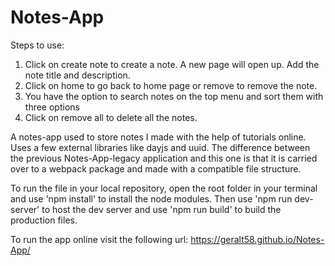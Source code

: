 # Notes-App
Steps to use:
  1. Click on create note to create a note. A new page will open up. Add the note title and description.
  2. Click on home to go back to home page or remove to remove the note.
  3. You have the option to search notes on the top menu and sort them with three options
  4. Click on remove all to delete all the notes.

A notes-app used to store notes I made with the help of tutorials online. Uses a few external libraries like dayjs and uuid. The difference between the previous Notes-App-legacy application and this one is that it is carried over to a webpack package and made with a compatible file structure.

To run the file in your local repository, open the root folder in your terminal and use 'npm install' to install the node modules. Then use 'npm run dev-server' to host the dev server and use 'npm run build' to build the production files.

To run the app online visit the following url: https://geralt58.github.io/Notes-App/

